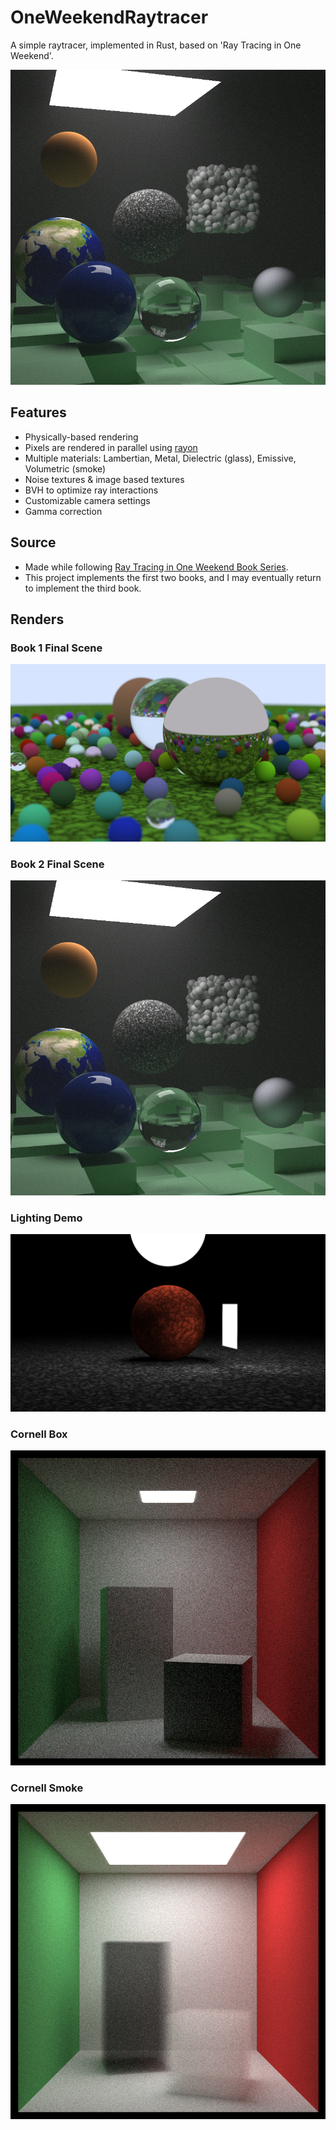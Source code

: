 # OneWeekendRaytracer
A simple raytracer, implemented in Rust, based on 'Ray Tracing in One Weekend'.

![Final Scene](./renders/final_scene.png)

## Features
- Physically-based rendering
- Pixels are rendered in parallel using [rayon](https://docs.rs/rayon)
- Multiple materials: Lambertian, Metal, Dielectric (glass), Emissive, Volumetric (smoke)
- Noise textures & image based textures
- BVH to optimize ray interactions
- Customizable camera settings
- Gamma correction

## Source
- Made while following [Ray Tracing in One Weekend Book Series](https://github.com/RayTracing/raytracing.github.io).
- This project implements the first two books, and I may eventually return to implement the third book.

## Renders
### Book 1 Final Scene
![Cover](./renders/cover.png)

### Book 2 Final Scene
![Final Scene](./renders/final_scene.png)

### Lighting Demo
![Simple Light](./renders/simple_light.png)

### Cornell Box
![Cornell Box](./renders/cornell_box.png)

### Cornell Smoke
![Cornell Smoke](./renders/cornell_smoke.png)
